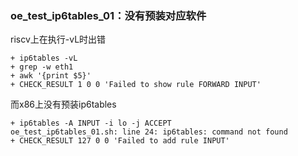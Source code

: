 ### oe_test_ip6tables_01：没有预装对应软件

riscv上在执行-vL时出错

```
+ ip6tables -vL
+ grep -w eth1
+ awk '{print $5}'
+ CHECK_RESULT 1 0 0 'Failed to show rule FORWARD INPUT'
```

而x86上没有预装ip6tables

```
+ ip6tables -A INPUT -i lo -j ACCEPT
oe_test_ip6tables_01.sh: line 24: ip6tables: command not found
+ CHECK_RESULT 127 0 0 'Failed to add rule INPUT'
```

